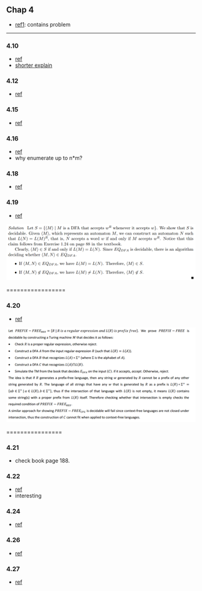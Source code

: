 ## Chap 4

- [ref1](http://www.stolerman.net/studies/cs525/cs525_ch04_preparation.pdf): contains problem 

---

### 4.10
- [ref](http://www.public.asu.edu/~ccolbou/src/355hw6s09sol.pdf)
- [shorter explain](http://www.stolerman.net/studies/cs525/cs525_ch04_preparation.pdf)

### 4.12
- [ref](http://www.stolerman.net/studies/cs525/cs525_ch04_preparation.pdf)

### 4.15
- [ref](http://www.math-cs.gordon.edu/courses/cps220/Notes/example4.15.pdf)

### 4.16
- [ref](http://www.stolerman.net/studies/cs525/cs525_ch04_preparation.pdf)
- why enumerate up to n*m?

### 4.18
- [ref](http://www.stolerman.net/studies/cs525/cs525_ch04_preparation.pdf)


### 4.19
- [ref](http://www.cs.bu.edu/fac/hwxi/academic/courses/eces-670/HANDOUTS/solution8.pdf)

![](../figs/4-19.PNG)

=================

### 4.20
- [ref](http://www.stolerman.net/studies/cs525/cs525_ch04_preparation.pdf)

![](../figs/4-20.PNG)

================

### 4.21
- check book page 188.

### 4.22
- [ref](http://www.stolerman.net/studies/cs525/cs525_ch04_preparation.pdf)
- interesting

### 4.24
- [ref](http://www.cs.nthu.edu.tw/~wkhon/toc07-assignments/assign3ans.pdf)

### 4.26
- [ref](http://www.stolerman.net/studies/cs525/cs525_ch04_preparation.pdf)

### 4.27
- [ref](http://www.stolerman.net/studies/cs525/cs525_ch04_preparation.pdf)
